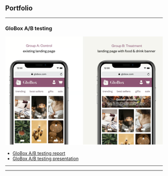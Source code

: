 ## Portfolio

---

### GloBox A/B testing 

<img src="images/GloBox_Project_logo.png?raw=true"/>


- [GloBox A/B testing report](https://Angelinabaf.github.io/pdf/GloBox_A_Btesting_Report.pdf)
- [GloBox A/B testing presentation](https://Angelinabaf.github.io/pdf/A_B_Testing_presentation.pdf)


---




---

